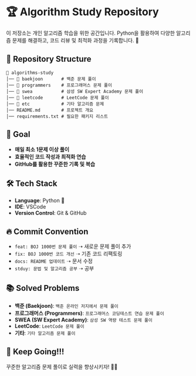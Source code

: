 # 🏆 Algorithm Study Repository

이 저장소는 개인 알고리즘 학습을 위한 공간입니다. Python을 활용하여 다양한 알고리즘 문제를 해결하고, 코드 리뷰 및 최적화 과정을 기록합니다. 🚀

## 📌 Repository Structure
```
📂 algorithms-study
│── 📂 baekjoon       # 백준 문제 풀이
│── 📂 programmers    # 프로그래머스 문제 풀이
│── 📂 swea           # 삼성 SW Expert Academy 문제 풀이
│── 📂 leetcode       # LeetCode 문제 풀이
│── 📂 etc            # 기타 알고리즘 문제
│── README.md        # 프로젝트 개요
│── requirements.txt # 필요한 패키지 리스트
```

## 🎯 Goal
- **매일 최소 1문제 이상 풀이**
- **효율적인 코드 작성과 최적화 연습**
- **GitHub를 활용한 꾸준한 기록 및 복습**

## 🛠 Tech Stack
- **Language**: Python 🐍
- **IDE**: VSCode
- **Version Control**: Git & GitHub

## 🔥 Commit Convention
- `feat: BOJ 1000번 문제 풀이`  ➝ 새로운 문제 풀이 추가
- `fix: BOJ 1000번 코드 개선`  ➝ 기존 코드 리팩토링
- `docs: README 업데이트`  ➝ 문서 수정
- `stduy: 문법 및 알고리즘 공부` ➝ 공부

## 📚 Solved Problems
- **백준 (Baekjoon)**: `백준 온라인 저지에서 문제 풀이`
- **프로그래머스 (Programmers)**: `프로그래머스 코딩테스트 연습 문제 풀이`
- **SWEA (SW Expert Academy)**: `삼성 SW 역량 테스트 문제 풀이`
- **LeetCode**: `LeetCode 문제 풀이`
- **기타**: `기타 알고리즘 문제 풀이`

## 🏅 Keep Going!!!
꾸준한 알고리즘 문제 풀이로 실력을 향상시키자! 🚀🔥

